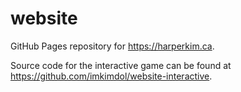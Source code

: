 # website

GitHub Pages repository for https://harperkim.ca.

Source code for the interactive game can be found at https://github.com/imkimdol/website-interactive.
